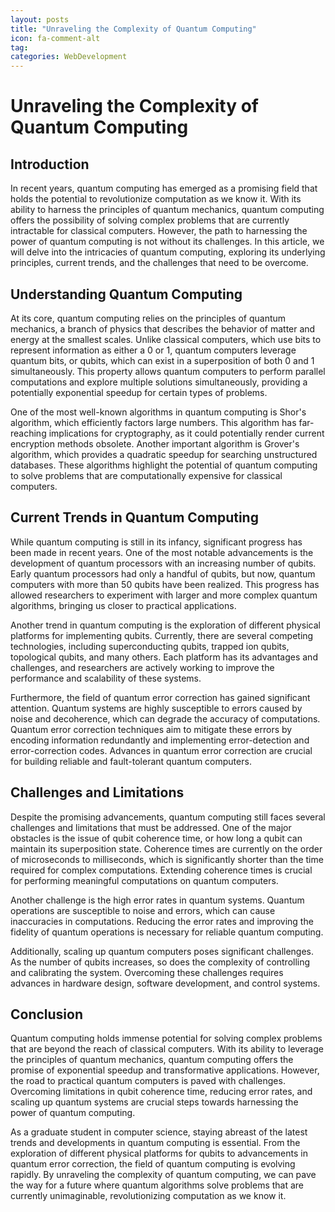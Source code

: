 ```yaml
---
layout: posts
title: "Unraveling the Complexity of Quantum Computing"
icon: fa-comment-alt
tag:      
categories: WebDevelopment
---
```



# Unraveling the Complexity of Quantum Computing

## Introduction

In recent years, quantum computing has emerged as a promising field that holds the potential to revolutionize computation as we know it. With its ability to harness the principles of quantum mechanics, quantum computing offers the possibility of solving complex problems that are currently intractable for classical computers. However, the path to harnessing the power of quantum computing is not without its challenges. In this article, we will delve into the intricacies of quantum computing, exploring its underlying principles, current trends, and the challenges that need to be overcome.

## Understanding Quantum Computing

At its core, quantum computing relies on the principles of quantum mechanics, a branch of physics that describes the behavior of matter and energy at the smallest scales. Unlike classical computers, which use bits to represent information as either a 0 or 1, quantum computers leverage quantum bits, or qubits, which can exist in a superposition of both 0 and 1 simultaneously. This property allows quantum computers to perform parallel computations and explore multiple solutions simultaneously, providing a potentially exponential speedup for certain types of problems.

One of the most well-known algorithms in quantum computing is Shor's algorithm, which efficiently factors large numbers. This algorithm has far-reaching implications for cryptography, as it could potentially render current encryption methods obsolete. Another important algorithm is Grover's algorithm, which provides a quadratic speedup for searching unstructured databases. These algorithms highlight the potential of quantum computing to solve problems that are computationally expensive for classical computers.

## Current Trends in Quantum Computing

While quantum computing is still in its infancy, significant progress has been made in recent years. One of the most notable advancements is the development of quantum processors with an increasing number of qubits. Early quantum processors had only a handful of qubits, but now, quantum computers with more than 50 qubits have been realized. This progress has allowed researchers to experiment with larger and more complex quantum algorithms, bringing us closer to practical applications.

Another trend in quantum computing is the exploration of different physical platforms for implementing qubits. Currently, there are several competing technologies, including superconducting qubits, trapped ion qubits, topological qubits, and many others. Each platform has its advantages and challenges, and researchers are actively working to improve the performance and scalability of these systems.

Furthermore, the field of quantum error correction has gained significant attention. Quantum systems are highly susceptible to errors caused by noise and decoherence, which can degrade the accuracy of computations. Quantum error correction techniques aim to mitigate these errors by encoding information redundantly and implementing error-detection and error-correction codes. Advances in quantum error correction are crucial for building reliable and fault-tolerant quantum computers.

## Challenges and Limitations

Despite the promising advancements, quantum computing still faces several challenges and limitations that must be addressed. One of the major obstacles is the issue of qubit coherence time, or how long a qubit can maintain its superposition state. Coherence times are currently on the order of microseconds to milliseconds, which is significantly shorter than the time required for complex computations. Extending coherence times is crucial for performing meaningful computations on quantum computers.

Another challenge is the high error rates in quantum systems. Quantum operations are susceptible to noise and errors, which can cause inaccuracies in computations. Reducing the error rates and improving the fidelity of quantum operations is necessary for reliable quantum computing.

Additionally, scaling up quantum computers poses significant challenges. As the number of qubits increases, so does the complexity of controlling and calibrating the system. Overcoming these challenges requires advances in hardware design, software development, and control systems.

## Conclusion

Quantum computing holds immense potential for solving complex problems that are beyond the reach of classical computers. With its ability to leverage the principles of quantum mechanics, quantum computing offers the promise of exponential speedup and transformative applications. However, the road to practical quantum computers is paved with challenges. Overcoming limitations in qubit coherence time, reducing error rates, and scaling up quantum systems are crucial steps towards harnessing the power of quantum computing.

As a graduate student in computer science, staying abreast of the latest trends and developments in quantum computing is essential. From the exploration of different physical platforms for qubits to advancements in quantum error correction, the field of quantum computing is evolving rapidly. By unraveling the complexity of quantum computing, we can pave the way for a future where quantum algorithms solve problems that are currently unimaginable, revolutionizing computation as we know it.
